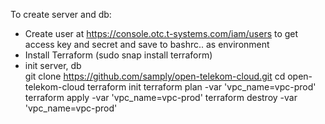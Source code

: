 
To create server and db:
* Create user at https://console.otc.t-systems.com/iam/users to get access key and secret and save to bashrc.. as environment 
* Install Terraform (sudo snap install terraform)
* init server, db     
        git clone https://github.com/samply/open-telekom-cloud.git
        cd open-telekom-cloud
        terraform init
        terraform plan -var 'vpc_name=vpc-prod'
        terraform apply -var 'vpc_name=vpc-prod'
        terraform destroy -var 'vpc_name=vpc-prod'